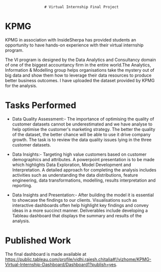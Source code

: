                       # Virtual Internship Final Project
# KPMG
 
 KPMG in association with InsideSherpa has provided students an opportunity to have hands-on experience with their virtual internship program.
 
 The VI program is designed by the Data Analytics and Consultancy domain of one of the biggest accountancy firm in the entire world.The Analytics, Information & Modelling group helps organisations take the mystery out of big data and show them how to leverage their data resources to produce better business outcomes. I have uploaded the dataset provided by KPMG for the analysis.
 
 # Tasks Performed
  - Data Quality Assessment:-
            The importance of optimising the quality of customer datasets cannot be underestimated and we have analyse to help optimise the customer's marketing strategy. The better the quality of the dataset, the better chance will be able to use it drive company growth. The task is to review the data quality issues lying in the three customer datasets.
          
- Data Insights:-
            Targeting high value customers based on customer demographics and attributes. A powerpoint presentation is to be made which highlights Data Exploration, Model Development and Interpretation. A detailed approach for completing the analysis includes activities such as understanding the data distributions, feature engineering, data transformations, modelling, results interpretation and reporting.
            
- Data Insights and Presentation:-
             After building the model it is essential to showcase the findings to our clients. Visualisations such as interactive dashboards often help highlight key findings and convey ideas in a more succinct manner. Deliverables include developing a Tableau dashboard that displays the summary and results of the analysis.
            
# Published Work
The final dashboard is made available at https://public.tableau.com/profile/vidhi.rajesh.chitalia#!/vizhome/KPMG-Virtual-Internship-Dashboard/Dashboard1?publish=yes. 
